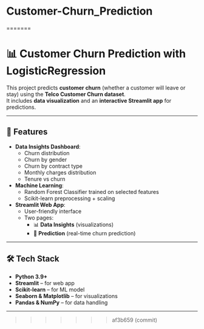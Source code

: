# Customer-Churn_Prediction
=======
# 📊 Customer Churn Prediction with LogisticRegression

This project predicts **customer churn** (whether a customer will leave or stay) using the **Telco Customer Churn dataset**.  
It includes **data visualization** and an **interactive Streamlit app** for predictions.

---

## 🚀 Features
- **Data Insights Dashboard**:
  - Churn distribution
  - Churn by gender
  - Churn by contract type
  - Monthly charges distribution
  - Tenure vs churn
- **Machine Learning**:
  - Random Forest Classifier trained on selected features
  - Scikit-learn preprocessing + scaling
- **Streamlit Web App**:
  - User-friendly interface
  - Two pages:
    - 📊 **Data Insights** (visualizations)
    - 🔮 **Prediction** (real-time churn prediction)

---

## 🛠️ Tech Stack
- **Python 3.9+**
- **Streamlit** – for web app
- **Scikit-learn** – for ML model
- **Seaborn & Matplotlib** – for visualizations
- **Pandas & NumPy** – for data handling

---
>>>>>>> af3b659 (commit)
